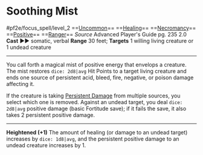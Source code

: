 # Soothing Mist
#pf2e/focus_spell/level_2
==[Uncommon](../../../../../TTRPGShare-Pathfinder-2E-Vault/rules/traits/uncommon.md)== ==[Healing](../../../../../TTRPGShare-Pathfinder-2E-Vault/rules/traits/healing.md)== ==[Necromancy](../../../../../TTRPGShare-Pathfinder-2E-Vault/rules/traits/necromancy.md)== ==[Positive](../../../../../TTRPGShare-Pathfinder-2E-Vault/rules/traits/positive.md)== ==[Ranger](../../../../../TTRPGShare-Pathfinder-2E-Vault/rules/traits/ranger.md)==
*Source* Advanced Player's Guide pg. 235 2.0
**Cast** ►► somatic, verbal
**Range** 30 feet; **Targets** 1 willing living creature or 1 undead creature

---
You call forth a magical mist of positive energy that envelops a creature. The mist restores `dice: 2d8|avg` Hit Points to a target living creature and ends one source of persistent acid, bleed, fire, negative, or poison damage affecting it.

If the creature is taking [Persistent Damage](../../../Conditions/Persistent%20Damage.md) from multiple sources, you select which one is removed. Against an undead target, you deal `dice: 2d8|avg` positive damage (basic Fortitude save); if it fails the save, it also takes 2 persistent positive damage.

<hr>

**Heightened (+1)** The amount of healing (or damage to an undead target) increases by `dice: 1d8|avg`, and the persistent positive damage to an undead creature increases by 1.